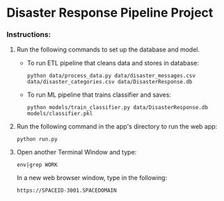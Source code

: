 # Disaster Response Pipeline Project

### Instructions:
1. Run the following commands to set up the database and model.

    - To run ETL pipeline that cleans data and stores in database:

        `python data/process_data.py data/disaster_messages.csv data/disaster_categories.csv data/DisasterResponse.db`

    - To run ML pipeline that trains classifier and saves:

        `python models/train_classifier.py data/DisasterResponse.db models/classifier.pkl`

2. Run the following command in the app's directory to run the web app:

    `python run.py`

3. Open another Terminal Window and type:

    `env|grep WORK`

   In a new web browser window, type in the following:

   `https://SPACEID-3001.SPACEDOMAIN`
